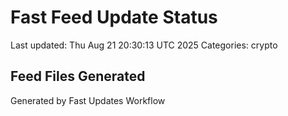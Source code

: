 # Fast Feed Update Status
Last updated: Thu Aug 21 20:30:13 UTC 2025
Categories: crypto

## Feed Files Generated

Generated by Fast Updates Workflow
